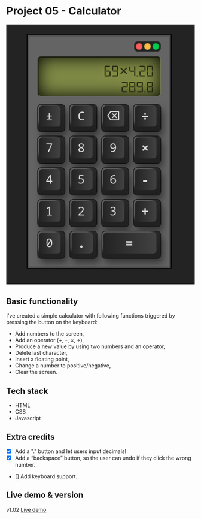 # Project 05 - Calculator

![Screenshoot of the finnished project.](mycalc.png)

## Basic functionality

I've created a simple calculator with following functions triggered by pressing the button on the keyboard:
- Add numbers to the screen,
- Add an operator (+, -, ×, ÷),
- Produce a new value by using two numbers and an operator,
- Delete last character,
- Insert a floating point,
- Change a number to positive/negative,
- Clear the screen.

## Tech stack

- HTML
- CSS
- Javascript

## Extra credits

- [x] Add a "." button and let users input decimals!
- [x] Add a “backspace” button, so the user can undo if they click the wrong number.
- [] Add keyboard support.

## Live demo & version

v1.02
[Live demo](https://fnd05-calculator.netlify.app/)
